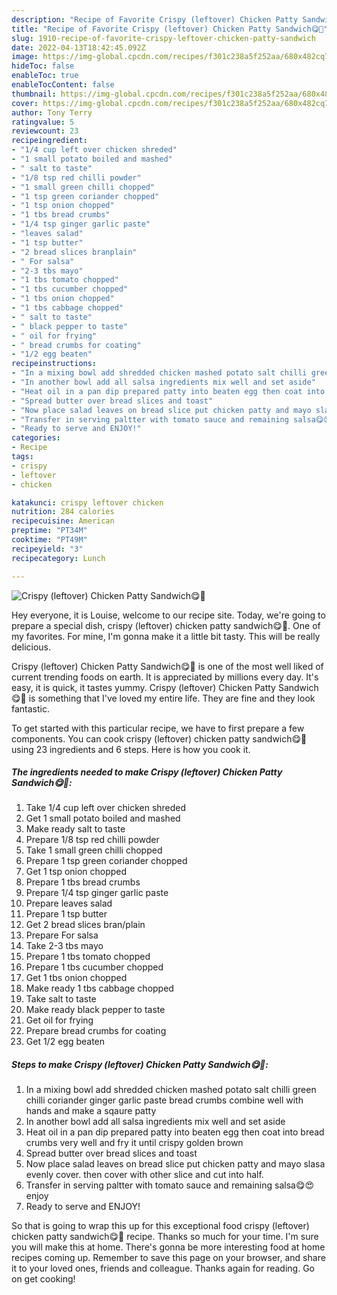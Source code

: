 ```yaml
---
description: "Recipe of Favorite Crispy (leftover) Chicken Patty Sandwich😋🍔"
title: "Recipe of Favorite Crispy (leftover) Chicken Patty Sandwich😋🍔"
slug: 1910-recipe-of-favorite-crispy-leftover-chicken-patty-sandwich
date: 2022-04-13T18:42:45.092Z
image: https://img-global.cpcdn.com/recipes/f301c238a5f252aa/680x482cq70/crispy-leftover-chicken-patty-sandwich-recipe-main-photo.jpg
hideToc: false
enableToc: true
enableTocContent: false
thumbnail: https://img-global.cpcdn.com/recipes/f301c238a5f252aa/680x482cq70/crispy-leftover-chicken-patty-sandwich-recipe-main-photo.jpg
cover: https://img-global.cpcdn.com/recipes/f301c238a5f252aa/680x482cq70/crispy-leftover-chicken-patty-sandwich-recipe-main-photo.jpg
author: Tony Terry
ratingvalue: 5
reviewcount: 23
recipeingredient:
- "1/4 cup left over chicken shreded"
- "1 small potato boiled and mashed"
- " salt to taste"
- "1/8 tsp red chilli powder"
- "1 small green chilli chopped"
- "1 tsp green coriander chopped"
- "1 tsp onion chopped"
- "1 tbs bread crumbs"
- "1/4 tsp ginger garlic paste"
- "leaves salad"
- "1 tsp butter"
- "2 bread slices branplain"
- " For salsa"
- "2-3 tbs mayo"
- "1 tbs tomato chopped"
- "1 tbs cucumber chopped"
- "1 tbs onion chopped"
- "1 tbs cabbage chopped"
- " salt to taste"
- " black pepper to taste"
- " oil for frying"
- " bread crumbs for coating"
- "1/2 egg beaten"
recipeinstructions:
- "In a mixing bowl add shredded chicken mashed potato salt chilli green chilli coriander ginger garlic paste bread crumbs combine well with hands and make a sqaure patty"
- "In another bowl add all salsa ingredients mix well and set aside"
- "Heat oil in a pan dip prepared patty into beaten egg then coat into bread crumbs very well and fry it until crispy golden brown"
- "Spread butter over bread slices and toast"
- "Now place salad leaves on bread slice put chicken patty and mayo slasa evenly cover. then cover with other slice and cut into half."
- "Transfer in serving paltter with tomato sauce and remaining salsa😋😍 enjoy"
- "Ready to serve and ENJOY!"
categories:
- Recipe
tags:
- crispy
- leftover
- chicken

katakunci: crispy leftover chicken 
nutrition: 284 calories
recipecuisine: American
preptime: "PT34M"
cooktime: "PT49M"
recipeyield: "3"
recipecategory: Lunch

---
```



![Crispy (leftover) Chicken Patty Sandwich😋🍔](https://img-global.cpcdn.com/recipes/f301c238a5f252aa/680x482cq70/crispy-leftover-chicken-patty-sandwich-recipe-main-photo.jpg)

Hey everyone, it is Louise, welcome to our recipe site. Today, we're going to prepare a special dish, crispy (leftover) chicken patty sandwich😋🍔. One of my favorites. For mine, I'm gonna make it a little bit tasty. This will be really delicious.



Crispy (leftover) Chicken Patty Sandwich😋🍔 is one of the most well liked of current trending foods on earth. It is appreciated by millions every day. It's easy, it is quick, it tastes yummy. Crispy (leftover) Chicken Patty Sandwich😋🍔 is something that I've loved my entire life. They are fine and they look fantastic.


To get started with this particular recipe, we have to first prepare a few components. You can cook crispy (leftover) chicken patty sandwich😋🍔 using 23 ingredients and 6 steps. Here is how you cook it.

<!--inarticleads1-->

##### The ingredients needed to make Crispy (leftover) Chicken Patty Sandwich😋🍔:

1. Take 1/4 cup left over chicken shreded
1. Get 1 small potato boiled and mashed
1. Make ready  salt to taste
1. Prepare 1/8 tsp red chilli powder
1. Take 1 small green chilli chopped
1. Prepare 1 tsp green coriander chopped
1. Get 1 tsp onion chopped
1. Prepare 1 tbs bread crumbs
1. Prepare 1/4 tsp ginger garlic paste
1. Prepare leaves salad
1. Prepare 1 tsp butter
1. Get 2 bread slices bran/plain
1. Prepare  For salsa
1. Take 2-3 tbs mayo
1. Prepare 1 tbs tomato chopped
1. Prepare 1 tbs cucumber chopped
1. Get 1 tbs onion chopped
1. Make ready 1 tbs cabbage chopped
1. Take  salt to taste
1. Make ready  black pepper to taste
1. Get  oil for frying
1. Prepare  bread crumbs for coating
1. Get 1/2 egg beaten




<!--inarticleads2-->

##### Steps to make Crispy (leftover) Chicken Patty Sandwich😋🍔:

1. In a mixing bowl add shredded chicken mashed potato salt chilli green chilli coriander ginger garlic paste bread crumbs combine well with hands and make a sqaure patty
1. In another bowl add all salsa ingredients mix well and set aside
1. Heat oil in a pan dip prepared patty into beaten egg then coat into bread crumbs very well and fry it until crispy golden brown
1. Spread butter over bread slices and toast
1. Now place salad leaves on bread slice put chicken patty and mayo slasa evenly cover. then cover with other slice and cut into half.
1. Transfer in serving paltter with tomato sauce and remaining salsa😋😍 enjoy
1. Ready to serve and ENJOY!



So that is going to wrap this up for this exceptional food crispy (leftover) chicken patty sandwich😋🍔 recipe. Thanks so much for your time. I'm sure you will make this at home. There's gonna be more interesting food at home recipes coming up. Remember to save this page on your browser, and share it to your loved ones, friends and colleague. Thanks again for reading. Go on get cooking!
